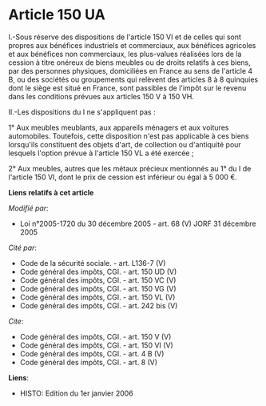 # Article 150 UA

I.-Sous réserve des dispositions de l'article 150 VI et de celles qui sont propres aux bénéfices industriels et commerciaux,
aux bénéfices agricoles et aux bénéfices non commerciaux, les plus-values réalisées lors de la cession à titre onéreux de
biens meubles ou de droits relatifs à ces biens, par des personnes physiques, domiciliées en France au sens de l'article 4 B,
ou des sociétés ou groupements qui relèvent des articles 8 à 8 quinquies dont le siège est situé en France, sont passibles de
l'impôt sur le revenu dans les conditions prévues aux articles 150 V à 150 VH. 

II.-Les dispositions du I ne s'appliquent pas : 

1° Aux meubles meublants, aux appareils ménagers et aux voitures automobiles. Toutefois, cette disposition n'est pas
applicable à ces biens lorsqu'ils constituent des objets d'art, de collection ou d'antiquité pour lesquels l'option prévue à
l'article 150 VL a été exercée ; 

2° Aux meubles, autres que les métaux précieux mentionnés au 1° du I de l'article 150 VI, dont le prix de cession est
inférieur ou égal à 5 000 €.

**Liens relatifs à cet article**

_Modifié par_:

  - Loi n°2005-1720 du 30 décembre 2005 - art. 68 (V) JORF 31 décembre 2005

_Cité par_:

  - Code de la sécurité sociale. - art. L136-7 (V)
  - Code général des impôts, CGI. - art. 150 UD (V)
  - Code général des impôts, CGI. - art. 150 VC (V)
  - Code général des impôts, CGI. - art. 150 VG (V)
  - Code général des impôts, CGI. - art. 150 VL (V)
  - Code général des impôts, CGI. - art. 242 bis (V)

_Cite_:

  - Code général des impôts, CGI. - art. 150 V (V)
  - Code général des impôts, CGI. - art. 150 VI (V)
  - Code général des impôts, CGI. - art. 4 B (V)
  - Code général des impôts, CGI. - art. 8 (V)

**Liens**:

  - HISTO: Edition du 1er janvier 2006
